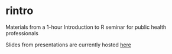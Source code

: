 rintro
======

Materials from a 1-hour Introduction to R seminar for public health professionals

Slides from presentations are currently hosted [here](http://www.matthewmaenner.com/Rintro)

